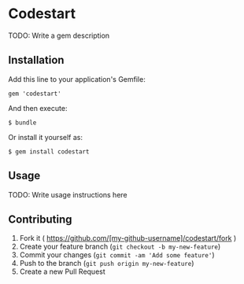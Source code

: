 # Codestart

TODO: Write a gem description

## Installation

Add this line to your application's Gemfile:

    gem 'codestart'

And then execute:

    $ bundle

Or install it yourself as:

    $ gem install codestart

## Usage

TODO: Write usage instructions here

## Contributing

1. Fork it ( https://github.com/[my-github-username]/codestart/fork )
2. Create your feature branch (`git checkout -b my-new-feature`)
3. Commit your changes (`git commit -am 'Add some feature'`)
4. Push to the branch (`git push origin my-new-feature`)
5. Create a new Pull Request
